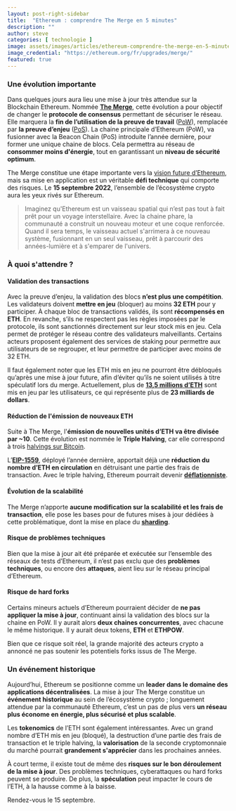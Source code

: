 ```yaml
---
layout: post-right-sidebar
title:  "Ethereum : comprendre The Merge en 5 minutes"
description: ""
author: steve
categories: [ technologie ]
image: assets/images/articles/ethereum-comprendre-the-merge-en-5-minutes/1.jpg
image_credential: "https://ethereum.org/fr/upgrades/merge/"
featured: true
---
```


### Une évolution importante

Dans quelques jours aura lieu une mise à jour très attendue sur la Blockchain Ethereum. Nommée [**The Merge**](https://ethereum.org/fr/upgrades/merge/), cette évolution a pour objectif de changer le **protocole de consensus** permettant de sécuriser le réseau. Elle marquera la **fin de l’utilisation de la preuve de travail** ([PoW](https://fr.wikipedia.org/wiki/Preuve_de_travail)), remplacée par **la preuve d’enjeu** ([PoS](https://fr.wikipedia.org/wiki/Preuve_d%27enjeu)). La chaine principale d’Ethereum (PoW), va fusionner avec la Beacon Chain (PoS) introduite l’année dernière, pour former une unique chaine de blocs. Cela permettra au réseau de **consommer moins d'énergie**, tout en garantissant un **niveau de sécurité optimum**. 

The Merge constitue une étape importante vers la [vision future d’Ethereum](https://ethereum.org/fr/upgrades/), mais sa mise en application est un véritable **défi technique** qui comporte des risques. Le **15 septembre 2022**, l’ensemble de l’écosystème crypto aura les yeux rivés sur Ethereum. 

> Imaginez qu'Ethereum est un vaisseau spatial qui n’est pas tout à fait prêt pour un voyage interstellaire. Avec la chaine phare, la communauté a construit un nouveau moteur et une coque renforcée. Quand il sera temps, le vaisseau actuel s'arrimera à ce nouveau système, fusionnant en un seul vaisseau, prêt à parcourir des années-lumière et à s'emparer de l'univers.

### À quoi s'attendre ? 

#### Validation des transactions

Avec la preuve d’enjeu, la validation des blocs **n’est plus une compétition**. Les validateurs doivent **mettre en jeu** (bloquer) au moins **32 ETH** pour y participer. À chaque bloc de transactions validés, ils sont **récompensés en ETH**. En revanche, s’ils ne respectent pas les règles imposées par le protocole, ils sont sanctionnés directement sur leur stock mis en jeu. Cela permet de protéger le réseau contre des validateurs malveillants.
Certains acteurs proposent également des services de staking pour permettre aux utilisateurs de se regrouper, et leur permettre de participer avec moins de 32 ETH.

Il faut également noter que les ETH mis en jeu ne pourront être débloqués qu’après une mise à jour future, afin d’éviter qu’ils ne soient utilisés à titre spéculatif lors du merge. Actuellement, plus de [**13,5 millions d’ETH**](https://etherscan.io/address/0x00000000219ab540356cBB839Cbe05303d7705Fa) sont mis en jeu par les utilisateurs, ce qui représente plus de **23 milliards de dollars**. 

#### Réduction de l'émission de nouveaux ETH

Suite à The Merge, l'**émission de nouvelles unités d’ETH va être divisée par ~10**. Cette évolution est nommée le **Triple Halving**, car elle correspond à trois [halvings sur Bitcoin](https://cryptoast.fr/halving-explication-impacts-bitcoin-crypto/). 

L’[**EIP-1559**](https://www.ethereum-france.com/et-voici-eip-1559-thedailygweifr/), déployé l’année dernière, apportait déjà une **réduction du nombre d’ETH en circulation** en détruisant une partie des frais de transaction. Avec le triple halving, Ethereum pourrait devenir [**déflationniste**](https://ultrasound.money/#projection). 

#### Évolution de la scalabilité

The Merge n’apporte **aucune modification sur la scalabilité et les frais de transaction**, elle pose les bases pour de futures mises à jour dédiées à cette problématique, dont la mise en place du [**sharding**](https://ethereum.org/fr/upgrades/sharding/). 

#### Risque de problèmes techniques

Bien que la mise à jour ait été préparée et exécutée sur l’ensemble des réseaux de tests d’Ethereum, il n’est pas exclu que des **problèmes techniques**, ou encore des **attaques**, aient  lieu sur le réseau principal d’Ethereum. 

#### Risque de hard forks

Certains mineurs actuels d’Ethereum pourraient décider de **ne pas appliquer la mise à jour**, continuant ainsi la validation des blocs sur la chaine en PoW. Il y aurait alors **deux chaines concurrentes**, avec chacune le même historique. Il y aurait deux tokens, **ETH** et **ETHPOW**.

Bien que ce risque soit réel, la grande majorité des acteurs crypto a annoncé ne pas soutenir les potentiels forks issus de The Merge.

### Un événement historique

Aujourd’hui, Ethereum se positionne comme un **leader dans le domaine des applications décentralisées**. La mise à jour The Merge constitue un **événement historique** au sein de l’écosystème crypto ; longuement attendue par la communauté Ethereum, c’est un pas de plus vers **un réseau plus économe en énergie, plus sécurisé et plus scalable**. 

Les **tokenomics** de l’ETH sont également intéressantes. Avec un grand nombre d’ETH mis en jeu (bloqué), la destruction d’une partie des frais de transaction et le triple halving, la **valorisation** de la seconde cryptomonnaie du marché pourrait **grandement s'apprécier** dans les prochaines années. 

À court terme, il existe tout de même des **risques sur le bon déroulement de la mise à jour**. Des problèmes techniques, cyberattaques ou hard forks peuvent se produire. De plus, la **spéculation** peut impacter le cours de l’ETH, à la hausse comme à la baisse. 

Rendez-vous le 15 septembre.


